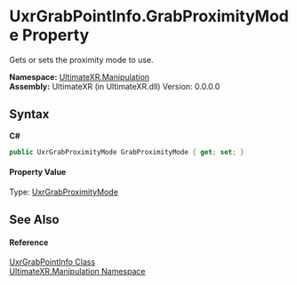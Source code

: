 # UxrGrabPointInfo.GrabProximityMode Property 
 

Gets or sets the proximity mode to use.

**Namespace:**&nbsp;<a href="N_UltimateXR_Manipulation">UltimateXR.Manipulation</a><br />**Assembly:**&nbsp;UltimateXR (in UltimateXR.dll) Version: 0.0.0.0

## Syntax

**C#**<br />
``` C#
public UxrGrabProximityMode GrabProximityMode { get; set; }
```


#### Property Value
Type: <a href="T_UltimateXR_Manipulation_UxrGrabProximityMode">UxrGrabProximityMode</a>

## See Also


#### Reference
<a href="T_UltimateXR_Manipulation_UxrGrabPointInfo">UxrGrabPointInfo Class</a><br /><a href="N_UltimateXR_Manipulation">UltimateXR.Manipulation Namespace</a><br />
